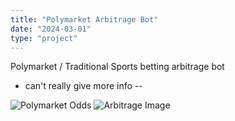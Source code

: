 ```yaml
---
title: "Polymarket Arbitrage Bot"
date: "2024-03-01"
type: "project"
---
```


Polymarket / Traditional Sports betting arbitrage bot

- can't really give more info --

![Polymarket Odds](/projects/odds_detail.png)
![Arbitrage Image](/projects/arbitrage.png) 